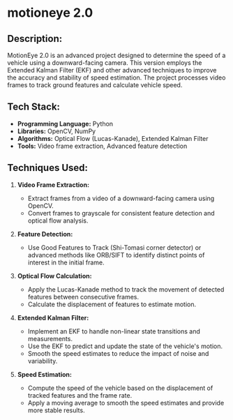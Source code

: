 # motioneye 2.0

## **Description:**

MotionEye 2.0 is an advanced project designed to determine the speed of a vehicle using a downward-facing camera. This version employs the Extended Kalman Filter (EKF) and other advanced techniques to improve the accuracy and stability of speed estimation. The project processes video frames to track ground features and calculate vehicle speed.

## **Tech Stack:**
- **Programming Language:** Python
- **Libraries:** OpenCV, NumPy
- **Algorithms:** Optical Flow (Lucas-Kanade), Extended Kalman Filter
- **Tools:** Video frame extraction, Advanced feature detection

## **Techniques Used:**

1. **Video Frame Extraction:**
   - Extract frames from a video of a downward-facing camera using OpenCV.
   - Convert frames to grayscale for consistent feature detection and optical flow analysis.

2. **Feature Detection:**
   - Use Good Features to Track (Shi-Tomasi corner detector) or advanced methods like ORB/SIFT to identify distinct points of interest in the initial frame.

3. **Optical Flow Calculation:**
   - Apply the Lucas-Kanade method to track the movement of detected features between consecutive frames.
   - Calculate the displacement of features to estimate motion.

4. **Extended Kalman Filter:**
   - Implement an EKF to handle non-linear state transitions and measurements.
   - Use the EKF to predict and update the state of the vehicle's motion.
   - Smooth the speed estimates to reduce the impact of noise and variability.

5. **Speed Estimation:**
   - Compute the speed of the vehicle based on the displacement of tracked features and the frame rate.
   - Apply a moving average to smooth the speed estimates and provide more stable results.

